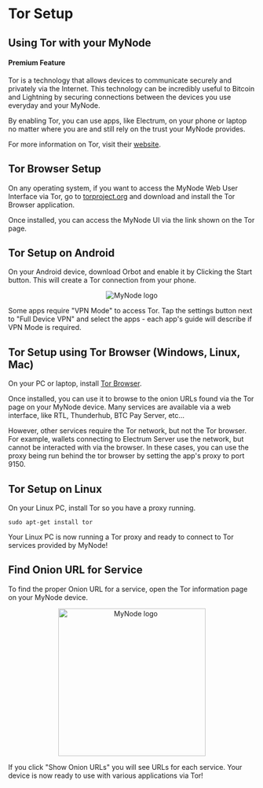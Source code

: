 # Tor Setup

## Using Tor with your MyNode

#### Premium Feature

Tor is a technology that allows devices to communicate securely and privately via the Internet. This technology can be incredibly useful to Bitcoin and Lightning by securing connections between the devices you use everyday and your MyNode.

By enabling Tor, you can use apps, like Electrum, on your phone or laptop no matter where you are and still rely on the trust your MyNode provides.

For more information on Tor, visit their [website](https://www.torproject.org/).

## Tor Browser Setup

On any operating system, if you want to access the MyNode Web User Interface via Tor, go to [torproject.org](https://www.torproject.org/) and download and install the Tor Browser application.

Once installed, you can access the MyNode UI via the link shown on the Tor page.

## Tor Setup on Android

On your Android device, download Orbot and enable it by Clicking the Start button. This will create a Tor connection from your phone.

<center>
  <figure>
    <img src="/images/remote-access-tor/setup-tor-access-1.png" alt="MyNode logo" class="app_screenshot">
  </figure>
</center>

Some apps require "VPN Mode" to access Tor. Tap the settings button next to "Full Device VPN" and select the apps - each app's guide will describe if VPN Mode is required.

## Tor Setup using Tor Browser (Windows, Linux, Mac)

On your PC or laptop, install <a href="https://www.torproject.org/download/" target="_blank">Tor Browser</a>.

Once installed, you can use it to browse to the onion URLs found via the Tor page on your MyNode device. Many services are available via a web interface, like RTL, Thunderhub, BTC Pay Server, etc...

However, other services require the Tor network, but not the Tor browser. For example, wallets connecting to Electrum Server use the network, but cannot be interacted with via the browser. In these cases, you can use the proxy being run behind the tor browser by setting the app's proxy to port 9150.

## Tor Setup on Linux

On your Linux PC, install Tor so you have a proxy running.

```
sudo apt-get install tor
```

Your Linux PC is now running a Tor proxy and ready to connect to Tor services provided by MyNode!


## Find Onion URL for Service

To find the proper Onion URL for a service, open the Tor information page on your MyNode device.

<center>
  <figure>
    <img src="/images/remote-access-tor/setup-tor-access-2.png" alt="MyNode logo" style="width: 300px">
  </figure>
</center>

If you click "Show Onion URLs" you will see URLs for each service. Your device is now ready to use with various applications via Tor!
